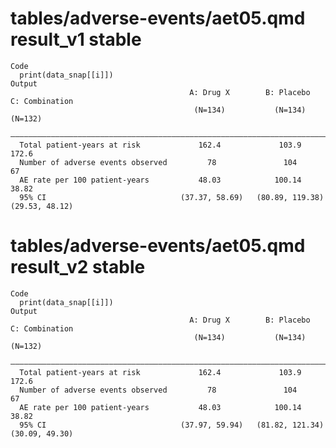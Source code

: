 # tables/adverse-events/aet05.qmd result_v1 stable

    Code
      print(data_snap[[i]])
    Output
                                            A: Drug X        B: Placebo      C: Combination
                                             (N=134)           (N=134)          (N=132)    
      —————————————————————————————————————————————————————————————————————————————————————
      Total patient-years at risk             162.4             103.9            172.6     
      Number of adverse events observed         78               104               67      
      AE rate per 100 patient-years           48.03            100.14            38.82     
      95% CI                              (37.37, 58.69)   (80.89, 119.38)   (29.53, 48.12)

# tables/adverse-events/aet05.qmd result_v2 stable

    Code
      print(data_snap[[i]])
    Output
                                            A: Drug X        B: Placebo      C: Combination
                                             (N=134)           (N=134)          (N=132)    
      —————————————————————————————————————————————————————————————————————————————————————
      Total patient-years at risk             162.4             103.9            172.6     
      Number of adverse events observed         78               104               67      
      AE rate per 100 patient-years           48.03            100.14            38.82     
      95% CI                              (37.97, 59.94)   (81.82, 121.34)   (30.09, 49.30)

